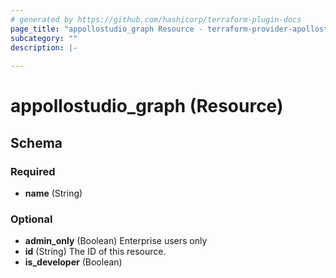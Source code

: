 ```yaml
---
# generated by https://github.com/hashicorp/terraform-plugin-docs
page_title: "appollostudio_graph Resource - terraform-provider-apollostudio"
subcategory: ""
description: |-
  
---
```


# appollostudio_graph (Resource)





<!-- schema generated by tfplugindocs -->
## Schema

### Required

- **name** (String)

### Optional

- **admin_only** (Boolean) Enterprise users only
- **id** (String) The ID of this resource.
- **is_developer** (Boolean)


